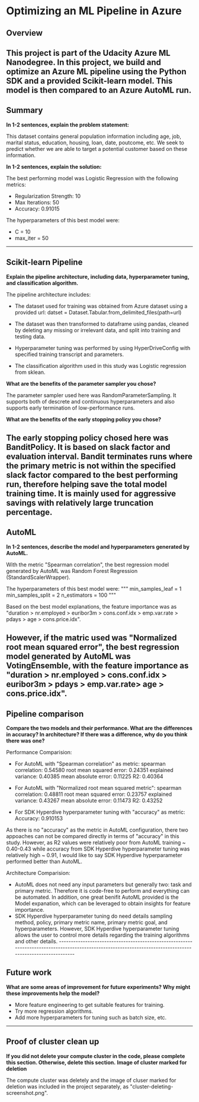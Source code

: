 # Optimizing an ML Pipeline in Azure


## Overview

This project is part of the Udacity Azure ML Nanodegree.
In this project, we build and optimize an Azure ML pipeline using the Python SDK and a provided Scikit-learn model.
This model is then compared to an Azure AutoML run.
-----------------------------------------------------------------------------------------------------------------------------------------------------------

## Summary

**In 1-2 sentences, explain the problem statement:** 

This dataset contains general population information including age, job, marital status, education, housing, loan, date, poutcome, etc. We seek to predict whether we are able to target a potential customer based on these information.   

**In 1-2 sentences, explain the solution:** 

The best performing model was Logistic Regression with the following metrics:

- Regularization Strength: 10
- Max Iterations: 50
- Accuracy: 0.91015

The hyperparameters of this best model were:

- C = 10 
- max_iter = 50

-----------------------------------------------------------------------------------------------------------------------------------------------------------

## Scikit-learn Pipeline

**Explain the pipeline architecture, including data, hyperparameter tuning, and classification algorithm.**

The pipeline architecture includes: 

- The dataset used for training was obtained from Azure dataset using a provided url: 
datset = Dataset.Tabular.from_delimited_files(path=url)

- The dataset was then transformed to dataframe using pandas, cleaned by deleting any missing or irrelevant data, and split into training and testing data. 

- Hyperparameter tuning was performed by using HyperDriveConfig with specified training transcript and parameters. 

- The classification algorithm used in this study was Logistic regression from sklean. 


**What are the benefits of the parameter sampler you chose?**

The parameter sampler used here was RandomParameterSampling. It supports both of descrete and continuous hyperparameters and also supports early termination of low-performance runs. 


**What are the benefits of the early stopping policy you chose?**

The early stopping policy chosed here was BanditPolicy. It is based on slack factor and evaluation interval. Bandit terminates runs where the primary metric is not within the specified slack factor compared to the best performing run, therefore helping save the total model training time. It is mainly used for aggressive savings with relatively large truncation percentage. 
-----------------------------------------------------------------------------------------------------------------------------------------------------------

## AutoML
**In 1-2 sentences, describe the model and hyperparameters generated by AutoML.**
 
With the metric "Spearman correlation", the best regression model generated by AutoML was Random Forest Regression (StandardScalerWrapper).  

The hyperparameters of this best model were:
"""
min_samples_leaf = 1
min_samples_split = 2
n_estimators = 100
"""

Based on the best model explanations, the feature importance was as "duration > nr.employed > euribor3m > cons.conf.idx > emp.var.rate > pdays > age > cons.price.idx". 

However, if the matric used was "Normalized root mean squared error", the best regression model generated by AutoML was VotingEnsemble, with the feature importance as "duration > nr.employed > cons.conf.idx > euribor3m > pdays > emp.var.rate> age > cons.price.idx". 
-----------------------------------------------------------------------------------------------------------------------------------------------------------

## Pipeline comparison
**Compare the two models and their performance. What are the differences in accuracy? In architecture? If there was a difference, why do you think there was one?**

Performance Comparision: 

- For AutoML with "Spearman correlation" as metric:
spearman correlation: 0.54580
root mean squared error: 0.24351
explained variance: 0.40385
mean absolute error: 0.11225
R2: 0.40364

- For AutoML with "Normalized root mean squared metric":
spearman correlation: 0.48811
root mean squared error: 0.23757
explained variance: 0.43267
mean absolute error: 0.11473
R2: 0.43252

- For SDK Hyperdive hyperparameter tuning with "accuracy" as metric: 
Accuracy: 0.910153

As there is no "accuracy" as the metric in AutoML configuration, there two appoaches can not be compared directly in terms of "accuracy" in this study. However, as R2 values were relatively poor from AutoML training ~ 0.40-0.43 while accuracy from SDK Hyperdive hyperparameter tuning was relatively high ~ 0.91, I would like to say SDK Hyperdive hyperparameter performed better than AutoML. 


Architecture Comparision:

- AutoML does not need any input parameters but generally two: task and primary metric. Therefore it is code-free to perform and everything can be automated. In addition, one great benifit AutoML provided is the Model expanation, which can be leveraged to obtain insights for feature importance.
- SDK Hyperdive hyperparameter tuning do need details sampling method, policy, primary metric name, primary metric goal, and hyperparameters. However, SDK Hyperdive hyperparameter tuning allows the user to control more details regarding the training algorithms and other details. -----------------------------------------------------------------------------------------------------------------------------------------------------------

## Future work

**What are some areas of improvement for future experiments? Why might these improvements help the model?**
- More feature engineering to get suitable features for training. 
- Try more regression algorithms.
- Add more hyperparameters for tuning such as batch size, etc.
-----------------------------------------------------------------------------------------------------------------------------------------------------------

## Proof of cluster clean up
**If you did not delete your compute cluster in the code, please complete this section. Otherwise, delete this section.**
**Image of cluster marked for deletion**

The compute cluster was deletely and the image of cluser marked for deletion was included in the project separately, as "cluster-deleting-screenshot.png".




